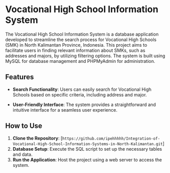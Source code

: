 # Vocational High School Information System

The Vocational High School Information System is a database application developed to streamline the search process for Vocational High Schools (SMK) in North Kalimantan Province, Indonesia. This project aims to facilitate users in finding relevant information about SMKs, such as addresses and majors, by utilizing filtering options. The system is built using MySQL for database management and PHPMyAdmin for administration.

## Features

- **Search Functionality**: Users can easily search for Vocational High Schools based on specific criteria, including address and major.
  
- **User-Friendly Interface**: The system provides a straightforward and intuitive interface for a seamless user experience.

## How to Use

1. **Clone the Repository**: [`https://github.com/ipehhhhh/Integration-of-Vocational-High-School-Information-Systems-in-North-Kalimantan.git`]
2. **Database Setup**: Execute the SQL script to set up the necessary tables and data.
3. **Run the Application**: Host the project using a web server to access the system.
